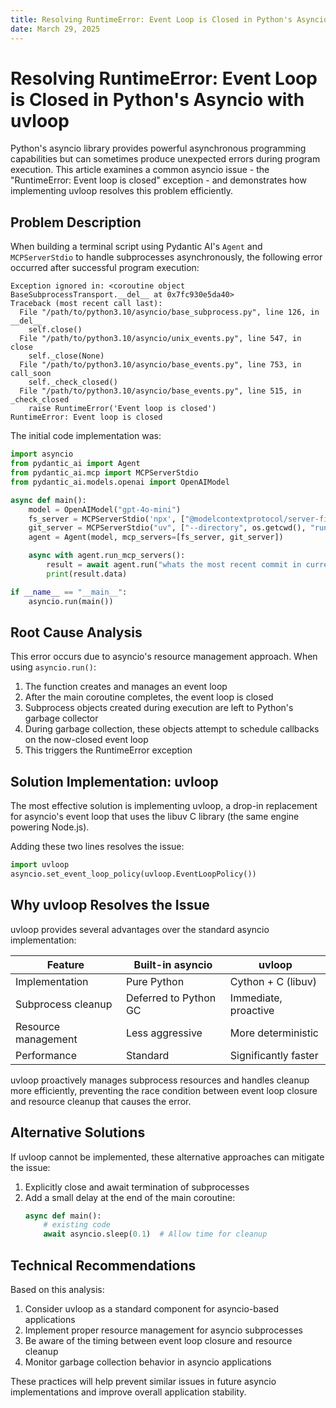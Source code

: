 ```yaml
---
title: Resolving RuntimeError: Event Loop is Closed in Python's Asyncio with uvloop
date: March 29, 2025
---
```


# Resolving RuntimeError: Event Loop is Closed in Python's Asyncio with uvloop

Python's asyncio library provides powerful asynchronous programming capabilities but can sometimes produce unexpected errors during program execution. This article examines a common asyncio issue - the "RuntimeError: Event loop is closed" exception - and demonstrates how implementing uvloop resolves this problem efficiently.

## Problem Description

When building a terminal script using Pydantic AI's `Agent` and `MCPServerStdio` to handle subprocesses asynchronously, the following error occurred after successful program execution:

```
Exception ignored in: <coroutine object BaseSubprocessTransport.__del__ at 0x7fc930e5da40>
Traceback (most recent call last):
  File "/path/to/python3.10/asyncio/base_subprocess.py", line 126, in __del__
    self.close()
  File "/path/to/python3.10/asyncio/unix_events.py", line 547, in close
    self._close(None)
  File "/path/to/python3.10/asyncio/base_events.py", line 753, in call_soon
    self._check_closed()
  File "/path/to/python3.10/asyncio/base_events.py", line 515, in _check_closed
    raise RuntimeError('Event loop is closed')
RuntimeError: Event loop is closed
```

The initial code implementation was:

```python
import asyncio
from pydantic_ai import Agent
from pydantic_ai.mcp import MCPServerStdio
from pydantic_ai.models.openai import OpenAIModel

async def main():
    model = OpenAIModel("gpt-4o-mini")
    fs_server = MCPServerStdio('npx', ["@modelcontextprotocol/server-filesystem", os.getcwd()])
    git_server = MCPServerStdio("uv", ["--directory", os.getcwd(), "run", "mcp-server-git"])
    agent = Agent(model, mcp_servers=[fs_server, git_server])

    async with agent.run_mcp_servers():
        result = await agent.run("whats the most recent commit in current git repository")
        print(result.data)

if __name__ == "__main__":
    asyncio.run(main())
```

## Root Cause Analysis

This error occurs due to asyncio's resource management approach. When using `asyncio.run()`:

1. The function creates and manages an event loop
2. After the main coroutine completes, the event loop is closed
3. Subprocess objects created during execution are left to Python's garbage collector
4. During garbage collection, these objects attempt to schedule callbacks on the now-closed event loop
5. This triggers the RuntimeError exception

## Solution Implementation: uvloop

The most effective solution is implementing uvloop, a drop-in replacement for asyncio's event loop that uses the libuv C library (the same engine powering Node.js).

Adding these two lines resolves the issue:

```python
import uvloop
asyncio.set_event_loop_policy(uvloop.EventLoopPolicy())
```

## Why uvloop Resolves the Issue

uvloop provides several advantages over the standard asyncio implementation:

| Feature | Built-in asyncio | uvloop |
|---------|------------------|--------|
| Implementation | Pure Python | Cython + C (libuv) |
| Subprocess cleanup | Deferred to Python GC | Immediate, proactive |
| Resource management | Less aggressive | More deterministic |
| Performance | Standard | Significantly faster |

uvloop proactively manages subprocess resources and handles cleanup more efficiently, preventing the race condition between event loop closure and resource cleanup that causes the error.

## Alternative Solutions

If uvloop cannot be implemented, these alternative approaches can mitigate the issue:

1. Explicitly close and await termination of subprocesses
2. Add a small delay at the end of the main coroutine:
   ```python
   async def main():
       # existing code
       await asyncio.sleep(0.1)  # Allow time for cleanup
   ```

## Technical Recommendations

Based on this analysis:

1. Consider uvloop as a standard component for asyncio-based applications
2. Implement proper resource management for asyncio subprocesses
3. Be aware of the timing between event loop closure and resource cleanup
4. Monitor garbage collection behavior in asyncio applications

These practices will help prevent similar issues in future asyncio implementations and improve overall application stability.
